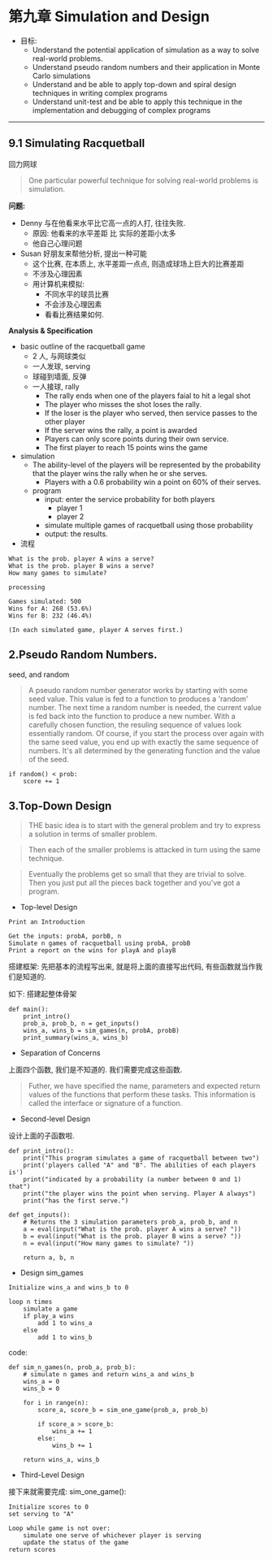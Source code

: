 # 第九章 Simulation and Design

- 目标:
    - Understand the potential application of simulation as a way to solve real-world problems.
    - Understand pseudo random numbers and their application in Monte Carlo simulations
    - Understand and be able to apply top-down and spiral design techniques in writing complex programs
    - Understand unit-test and be able to apply this technique in the implementation and debugging of complex programs

---

## 9.1 Simulating Racquetball

回力网球

> One particular powerful technique for solving real-world problems is simulation.

**问题:**

- Denny 与在他看来水平比它高一点的人打, 往往失败.
    - 原因: 他看来的水平差距 比 实际的差距小太多
    - 他自己心理问题
- Susan 好朋友来帮他分析, 提出一种可能
    - 这个比赛, 在本质上, 水平差距一点点, 则造成球场上巨大的比赛差距
    - 不涉及心理因素
    - 用计算机来模拟:
        - 不同水平的球员比赛
        - 不会涉及心理因素
        - 看看比赛结果如何.

**Analysis & Specification**

- basic outline of the racquetball game
    - 2 人, 与网球类似
    - 一人发球, serving
    - 球碰到墙面, 反弹
    - 一人接球, rally
        - The rally ends when one of the players faial to hit a legal shot
        - The player who misses the shot loses the rally.
        - If the loser is the player who served, then service passes to the other player
        - If the server wins the rally, a point is awarded
        - Players can only score points during their own service.
        - The first player to reach 15 points wins the game
- simulation
    - The ability-level of the players will be represented by the probability that the player wins the rally when he or she serves.
        - Players with a 0.6 probability win a point on 60% of their serves.
    - program
        - input: enter the service probability for both players
            - player 1
            - player 2
        - simulate multiple games of racquetball using those probability
        - output: the results.
- 流程

```
What is the prob. player A wins a serve?
What is the prob. player B wins a serve?
How many games to simulate?

processing

Games simulated: 500
Wins for A: 268 (53.6%)
Wins for B: 232 (46.4%)

(In each simulated game, player A serves first.)
```

## 2.Pseudo Random Numbers.

seed, and random

> A pseudo random number generator works by starting with some seed value. This value is fed to a function to produces a 'random' number. The next time a random number is needed, the current value is fed back into the function to produce a new number. With a carefully chosen function, the resuling sequence of values look essentially random. Of course, if you start the process over again with the same seed value, you end up with exactly the same sequence of numbers. It's all determined by the generating function and the value of the seed.

```
if random() < prob:
    score += 1
```

## 3.Top-Down Design  

> THE basic idea is to start with the general problem and try to express a solution in terms of smaller problem.

> Then each of the smaller problems is attacked in turn using the same technique.

> Eventually the problems get so small that they are trivial to solve. Then you just put all the pieces back together and you've got a program.

- Top-level Design

```
Print an Introduction

Get the inputs: probA, porbB, n
Simulate n games of racquetball using probA, probB
Print a report on the wins for playA and playB
```

搭建框架: 先把基本的流程写出来, 就是将上面的直接写出代码, 有些函数就当作我们是知道的.

如下: 搭建起整体骨架

```
def main():
    print_intro()
    prob_a, prob_b, n = get_inputs()
    wins_a, wins_b = sim_games(n, probA, probB)
    print_summary(wins_a, wins_b)
```

- Separation of Concerns

上面四个函数, 我们是不知道的. 我们需要完成这些函数.  

> Futher, we have specified the name, parameters and expected return values of the functions that perform these tasks. This information is called the interface or signature of a function.

- Second-level Design

设计上面的子函数啦.  

```
def print_intro():
    print("This program simulates a game of racquetball between two")
    print('players called "A" and "B". The abilities of each players is')
    print("indicated by a probability (a number between 0 and 1) that")
    print("the player wins the point when serving. Player A always")
    print("has the first serve.")

def get_inputs():
    # Returns the 3 simulation parameters prob_a, prob_b, and n
    a = eval(input("What is the prob. player A wins a serve? "))
    b = eval(input("What is the prob. player B wins a serve? "))
    n = eval(input("How many games to simulate? "))

    return a, b, n
```

- Design sim_games

```
Initialize wins_a and wins_b to 0

loop n times
    simulate a game
    if play_a wins
        add 1 to wins_a
    else
        add 1 to wins_b
```

code:

```
def sim_n_games(n, prob_a, prob_b):
    # simulate n games and return wins_a and wins_b
    wins_a = 0
    wins_b = 0

    for i in range(n):
        score_a, score_b = sim_one_game(prob_a, prob_b)

        if score_a > score_b:
            wins_a += 1
        else:
            wins_b += 1

    return wins_a, wins_b
```

- Third-Level Design  

接下来就需要完成: sim_one_game():

```
Initialize scores to 0
set serving to "A"

Loop while game is not over:
    simulate one serve of whichever player is serving
    update the status of the game
return scores    
```
